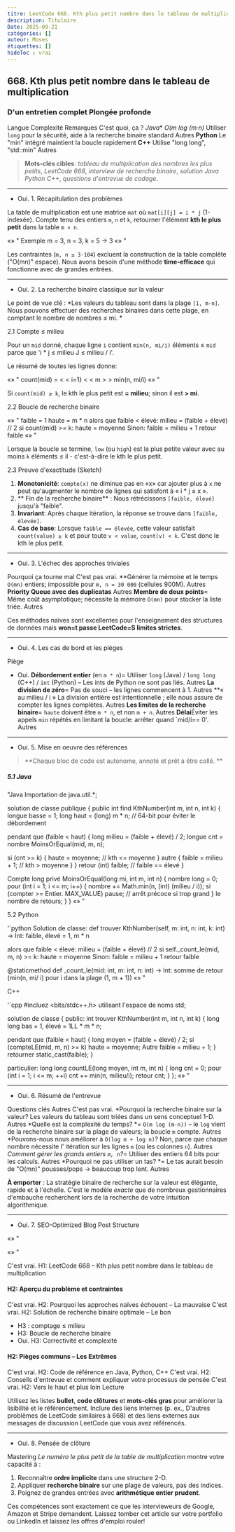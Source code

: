 ```yaml
---
titre: LeetCode 668. Kth plus petit nombre dans le tableau de multiplication -
description: Titulaire
Date: 2025-09-21
catégories: []
auteur: Moses
étiquettes: []
hideToc : vrai
---
```

## 668. Kth plus petit nombre dans le tableau de multiplication
### D'un entretien complet Plongée profonde

Langue Complexité Remarques
C'est quoi, ça ?
*Java** *O(m log (m·n)* Utiliser `long` pour la sécurité, aide à la recherche binaire standard Autres
**Python** Le "min" intégré maintient la boucle rapidement
**C++** Utilise "long long", "std::min" Autres

> **Mots-clés cibles**: *tableau de multiplication des nombres les plus petits*, *LeetCode 668*, *interview de recherche binaire*, *solution Java Python C++*, *questions d'entrevue de codage*.

---

- Oui. 1. Récapitulation des problèmes

La table de multiplication est une matrice `mat` où `mat[i][j] = i * j` (1-indexée).
Compte tenu des entiers `m`, `n` et `k`, retourner l'élément **kth le plus petit** dans la table `m × n`.

«» "
Exemple
m = 3, n = 3, k = 5 → 3
«» "

Les contraintes (`m, n ≤ 3·104`) excluent la construction de la table complète ("O(mn)" espace).
Nous avons besoin d'une méthode **time‐efficace** qui fonctionne avec de grandes entrées.

---

- Oui. 2. La recherche binaire classique sur la valeur

Le point de vue clé :
*Les valeurs du tableau sont dans la plage `[1, m·n]`. Nous pouvons effectuer des recherches binaires dans cette plage, en comptant le nombre de nombres ≤ mi. *

2.1 Compte ≤ milieu

Pour un `mid` donné, chaque ligne `i` contient `min(n, mi/i)` éléments ≤ `mid` parce que
'i * j ≤ milieu J ≤ milieu / i'.

Le résumé de toutes les lignes donne:

«» "
count(mid) = < < i=1} < < m > > min(n, mi/i)
«» "

Si `count(mid) ≥ k`, le kth le plus petit est **= milieu**; sinon il est **> mi**.

2.2 Boucle de recherche binaire

«» "
faible = 1
haute = m * n
alors que faible < élevé:
milieu = (faible + élevé) // 2
si count(mid) >= k:
haute = moyenne
Sinon:
faible = milieu + 1
retour faible
«» "

Lorsque la boucle se termine, `low` (ou `high`) est la plus petite valeur avec au moins `k` éléments ≤ il - c'est-à-dire le kth le plus petit.

2.3 Preuve d'exactitude (Sketch)

1. **Monotonicité**: `compte(x)` ne diminue pas en «x» car ajouter plus à `x` ne peut qu'augmenter le nombre de lignes qui satisfont à « i * j ≤ x ».
2. ** Fin de la recherche binaire** : Nous rétrécissons `[faible, élevé]` jusqu'à "faible".
3. **Invariant**: Après chaque itération, la réponse se trouve dans `[faible, élevée]`.
4. **Cas de base**: Lorsque `faible == élevée`, cette valeur satisfait `count(value) ≥ k` et pour toute `v < value`, `count(v) < k`. C'est donc le kth le plus petit.

---

- Oui. 3. L'échec des approches triviales

Pourquoi ça tourne mal
C'est pas vrai.
**Générer la mémoire et le temps `O(mn)` entiers; impossible pour `m, n = 30 000` (cellules 900M). Autres
**Priority Queue avec des duplicatas** Autres
**Membre de deux points**= Même coût asymptotique; nécessite la mémoire `O(mn)` pour stocker la liste triée. Autres

Ces méthodes naïves sont excellentes pour l'enseignement des structures de données mais **won=t passe LeetCode=S limites strictes**.

---

- Oui. 4. Les cas de bord et les pièges

Piège
- Oui.
**Débordement entier** (en `m * n`)= Utiliser `long` (Java) / `long long` (C++) / `int` (Python) – Les ints de Python ne sont pas liés. Autres
**La division de zéro**= Pas de souci – les lignes commencent à 1. Autres
**« au milieu / i » La division entière est intentionnelle ; elle nous assure de compter les lignes complètes. Autres
**Les limites de la recherche binaire**= `haute` doivent être `m * n`, et non `m + n`. Autres
**Délai**Éviter les appels `min` répétés en limitant la boucle: arrêter quand `mid/i== 0'. Autres

---

- Oui. 5. Mise en oeuvre des références

> **Chaque bloc de code est autonome, annoté et prêt à être collé. **

##### 5.1 Java

"Java
Importation de java.util.*;

solution de classe publique {
public int find KthNumber(int m, int n, int k) {
longue basse = 1;
long haut = (long) m * n; // 64-bit pour éviter le débordement

pendant que (faible < haut) {
long milieu = (faible + élevé) / 2;
longue cnt = nombre MoinsOrEqual(mid, m, n);

si (cnt >= k) {
haute = moyenne; // kth <= moyenne
} autre {
faible = milieu + 1; // kth > moyenne
}
}
retour (int) faible; // faible == élevé
}

Compte long privé MoinsOrEqual(long mi, int m, int n) {
nombre long = 0;
pour (int i = 1; i <= m; i++) {
nombre += Math.min(n, (int) (milieu / i));
si (compter >= Entier. MAX_VALUE) pause; // arrêt précoce si trop grand
}
le nombre de retours;
}
}
«» "

5.2 Python

'`python
Solution de classe:
def trouver KthNumber(self, m: int, n: int, k: int) -> Int:
faible, élevé = 1, m * n

alors que faible < élevé:
milieu = (faible + élevé) // 2
si self._count_le(mid, m, n) >= k:
haute = moyenne
Sinon:
faible = milieu + 1
retour faible

@staticmethod
def _count_le(mid: int, m: int, n: int) -> Int:
somme de retour (min(n, mi/ i) pour i dans la plage (1, m + 1))
«» "

C++

'`cpp
#incluez <bits/stdc++.h>
utilisant l'espace de noms std;

solution de classe {
public:
int trouver KthNumber(int m, int n, int k) {
long long bas = 1, élevé = 1LL * m * n;

pendant que (faible < haut) {
long moyen = (faible + élevé) / 2;
si (compteLE(mid, m, n) >= k)
haute = moyenne;
Autre
faible = milieu + 1;
}
retourner static_cast<int>(faible);
}

particulier:
long long countLE(long moyen, int m, int n) {
long cnt = 0;
pour (int i = 1; i <= m; ++i)
cnt += min<long long>(n, milieu/i);
retour cnt;
}
};
«» "

---

- Oui. 6. Résumé de l'entrevue

Questions clés Autres
C'est pas vrai.
*Pourquoi la recherche binaire sur la valeur? Les valeurs du tableau sont triées dans un sens conceptuel 1-D. Autres
*Quelle est la complexité du temps? *= `O(m log (m·n))` – le `log` vient de la recherche binaire sur la plage de valeurs; la boucle `m` compte. Autres
*Pouvons-nous nous améliorer à `O(log m + log n)`? Non, parce que chaque nombre nécessite l' itération sur les lignes `m` (ou les colonnes `n`). Autres
*Comment gérer les grands entiers `m, n`?*= Utiliser des entiers 64 bits pour les calculs. Autres
*Pourquoi ne pas utiliser un tas? *= Le tas aurait besoin de "O(mn)" pousses/pops → beaucoup trop lent. Autres

**À emporter** : La stratégie binaire de recherche sur la valeur est élégante, rapide et à l'échelle. C'est le modèle *exacte* que de nombreux gestionnaires d'embauche recherchent lors de la recherche de votre intuition algorithmique.

---

- Oui. 7. SEO-Optimized Blog Post Structure

«» "
<title>Kth plus petit nombre dans la table de multiplication – LeetCode 668 Solution (Java, Python, C++)</title>
<meta name="description" content="Apprenez la solution de recherche binaire optimale pour LeetCode 668 – Kth plus petit nombre dans le tableau de multiplication. Extraits de code en Java, Python, C++. Conseils d'entrevue.">
«» "

C'est vrai. H1: LeetCode 668 – Kth plus petit nombre dans le tableau de multiplication

#### H2: Aperçu du problème et contraintes
C'est vrai. H2: Pourquoi les approches naïves échouent – La mauvaise
C'est vrai. H2: Solution de recherche binaire optimale – Le bon
- H3 : comptage ≤ milieu
- H3: Boucle de recherche binaire
- Oui. H3: Correctivité et complexité

#### H2: Pièges communs – Les Extrêmes
C'est vrai. H2: Code de référence en Java, Python, C++
C'est vrai. H2: Conseils d'entrevue et comment expliquer votre processus de pensée
C'est vrai. H2: Vers le haut et plus loin Lecture

Utilisez les listes **bullet**, **code clôtures** et **mots-clés gras** pour améliorer la lisibilité et le référencement. Inclure des liens internes (p. ex., D'autres problèmes de LeetCode similaires à 668) et des liens externes aux messages de discussion LeetCode que vous avez référencés.

---

- Oui. 8. Pensée de clôture

Mastering *Le numéro le plus petit de la table de multiplication* montre votre capacité à :

1. Reconnaître **ordre implicite** dans une structure 2-D.
2. Appliquer **recherche binaire** sur une plage de valeurs, pas des indices.
3. Poignez de grandes entrées avec **arithmétique entier prudent**.

Ces compétences sont exactement ce que les intervieweurs de Google, Amazon et Stripe demandent. Laissez tomber cet article sur votre portfolio ou LinkedIn et laissez les offres d'emploi rouler!